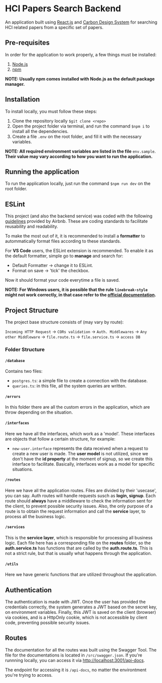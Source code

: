 # HCI Papers Search Backend

An application built using [React.js](https://pt-br.reactjs.org) and [Carbon Design System](https://www.carbondesignsystem.com) for searching HCI related papers from a specific set of papers. 

## Pre-requisites
In order for the application to work properly, a few things must be installed:
1. [Node.js](https://nodejs.org/en/)
2. [npm](https://www.npmjs.com) 

**NOTE: Usually npm comes installed with Node.js as the default package manager.**

## Installation

To install locally, you must follow these steps:
1. Clone the repository locally `$git clone <repo>`
2. Open the project folder via terminal, and run the command `$npm i` to install all the dependencies.
3. Create a file `.env` on the root folder, and fill it with the necessary variables.

**NOTE: All required environment variables are listed in the file** `env.sample`. **Their value may vary according to how you want to run the application.**

## Running the application
To run the application locally, just run the command `$npm run dev` on the root folder.

## ESLint
This project (and also the backend service) was coded with the following [guidelines](https://github.com/airbnb/javascript) provided by Airbnb.
These are coding standards to facilitate reusability and readability.

To make the most out of it, it is recommended to install a **formatter** to autommatically format files according to these standards.

For **VS Code** users, the ESLint extension is recommended. To enable it as the default formatter, simple go to **manage** and search for:
- Default Formatter -> change it to ESLint.
- Format on save -> 'tick' the checkbox.

Now it should format your code everytime a file is saved.

**NOTE: For Windows users, it is possible that the rule `linebreak-style` might not work correctly, in that case refer to the [official documentation](https://eslint.org/docs/rules/linebreak-style).**
## Project Structure
The project base structure consists of (may vary by route):

`Incoming HTTP Request` -> `CORs validation` -> `Auth. Middlewares` -> `Any other Middleware` -> `file.route.ts` -> `file.service.ts` -> `access DB` 


### Folder Structure

#### `/database` 
Contains two files:
- `postgres.ts`: a simple file to create a connection with the database.
- `queries.ts`: in this file, all the system queries are written.

#### `/errors` 
In this folder there are all the custom errors in the application, which are throw depending on the situation.

#### `/interfaces`
Here we have all the interfaces, which work as a 'model'. These interfaces are objects that follow a certain structure, for example:
- `new-user.interface` represents the data received when a request to create a new user is made. The **user model** is not utilized, since we don't have the **id property** at the moment of signup, so we create this interface to facilitate.
Basically, interfaces work as a model for specific situations. 

#### `/routes` 
Here we have all the application routes. Files are divided by their 'usecase', you can say. Auth routes will handle requests susch as **login, signup**.
Each route should **always** have a middleware to check the information sent for the client, to prevent possible security issues. 
Also, the only purpose of a route is to obtain the request information and call the **service** layer, to process all the business logic.

#### `/services` 
This is the **service layer**, which is responsible for processing all business logic. Each file here has a corresponding file on the **routes** folder, so the **auth.service.ts** has functions that are called by the **auth.route.ts**. This is not a strict rule, but that is usually what happens through the application.

#### `/utils` 
Here we have generic functions that are utilized throughout the application.
 

## Authentication
The authentication is made with JWT. Once the user has provided the credentials correctly, the system generates a JWT based on the secret key, on environment variables. 
Finally, this JWT is saved on the client (browser) via cookies, and is a HttpOnly cookie, which is not accessible by client code, preventing possible security issues.

## Routes
The documentation for all the routes was built using the Swagger Tool. The file for the documentations is located in `/src/swagger.json`.
If you're runnning locally, you can access it via [http://localhost:3001/api-docs](http://localhost:3001/api-docs).

The endpoint for accessing it is `/api-docs`, no matter the environtment you're trying to access.